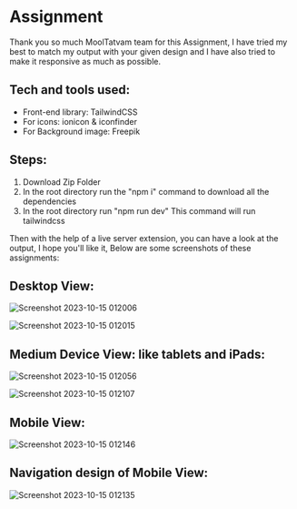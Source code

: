 # Assignment
Thank you so much MoolTatvam team for this Assignment, I have tried my best to match my output with your given design and I have also tried to make it responsive as much as possible.

## Tech and tools used:
- Front-end library: TailwindCSS
- For icons: ionicon & iconfinder
- For Background image: Freepik

## Steps:
1. Download Zip Folder
2. In the root directory run the "npm i" command to download all the dependencies
3. In the root directory run "npm run dev" This command will run tailwindcss

Then with the help of a live server extension, you can have a look at the output, I hope you'll like it, Below are some screenshots of these assignments:

## Desktop View:
![Screenshot 2023-10-15 012006](https://github.com/abno-24/Assignment/assets/68058874/39dbb037-01e4-4f96-8cb4-d73c26e13c5a)

![Screenshot 2023-10-15 012015](https://github.com/abno-24/Assignment/assets/68058874/9ace721d-5095-4ff9-94ff-9d9076b0f485)


## Medium Device View: like tablets and iPads:
![Screenshot 2023-10-15 012056](https://github.com/abno-24/Assignment/assets/68058874/bb6e8c54-3dbb-4ccb-a8fc-fdaca625452e)

![Screenshot 2023-10-15 012107](https://github.com/abno-24/Assignment/assets/68058874/d65a7010-ef88-49ee-86cd-4610dc34e307)


## Mobile View:
![Screenshot 2023-10-15 012146](https://github.com/abno-24/Assignment/assets/68058874/55b2dafb-817a-4893-b533-7944723dce4a)


## Navigation design of Mobile View:
![Screenshot 2023-10-15 012135](https://github.com/abno-24/Assignment/assets/68058874/f4ddc3f1-5d7e-4706-ad75-fd65915aceb0)
